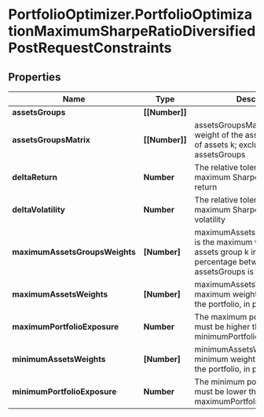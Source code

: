 # PortfolioOptimizer.PortfolioOptimizationMaximumSharpeRatioDiversifiedPostRequestConstraints

## Properties

Name | Type | Description | Notes
------------ | ------------- | ------------- | -------------
**assetsGroups** | **[[Number]]** |  | [optional] 
**assetsGroupsMatrix** | **[[Number]]** | assetsGroupsMatrix[k][i] is the weight of the asset i in the group of assets k; exclusive with assetsGroups | [optional] 
**deltaReturn** | **Number** | The relative tolerance over the maximum Sharpe ratio portfolio return | [optional] [default to 0.1]
**deltaVolatility** | **Number** | The relative tolerance over the maximum Sharpe ratio portfolio volatility | [optional] [default to 0.1]
**maximumAssetsGroupsWeights** | **[Number]** | maximumAssetsGroupsWeights[k] is the maximum weight of the assets group k in the portfolio, in percentage between 0 and 1 if assetsGroups is provided | [optional] 
**maximumAssetsWeights** | **[Number]** | maximumAssetsWeights[i] is the maximum weight of the asset i in the portfolio, in percentage | [optional] 
**maximumPortfolioExposure** | **Number** | The maximum portfolio exposure; must be higher than or equal to minimumPortfolioExposure | [optional] [default to 1]
**minimumAssetsWeights** | **[Number]** | minimumAssetsWeights[i] is the minimum weight of the asset i in the portfolio, in percentage | [optional] 
**minimumPortfolioExposure** | **Number** | The minimum portfolio exposure; must be lower than or equal to maximumPortfolioExposure | [optional] [default to 1]


